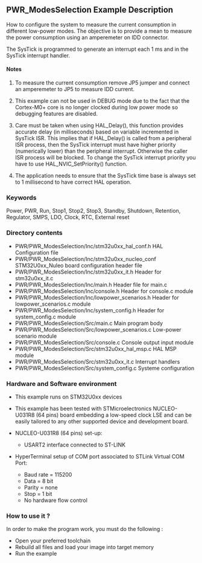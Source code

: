 ## <b>PWR_ModesSelection Example Description</b>

How to configure the system to measure the current consumption in different low-power modes.
The objective is to provide a mean to measure the power consumption using an amperemeter on IDD connector.

The SysTick is programmed to generate an interrupt each 1 ms and in the SysTick interrupt handler.

#### <b>Notes</b>

 1. To measure the current consumption remove JP5 jumper and
    connect an amperemeter to JP5 to measure IDD current.

 2. This example can not be used in DEBUG mode due to the fact
    that the Cortex-M0+ core is no longer clocked during low power mode
    so debugging features are disabled.

 3. Care must be taken when using HAL_Delay(), this function provides accurate delay (in milliseconds)
    based on variable incremented in SysTick ISR. This implies that if HAL_Delay() is called from
    a peripheral ISR process, then the SysTick interrupt must have higher priority (numerically lower)
    than the peripheral interrupt. Otherwise the caller ISR process will be blocked.
    To change the SysTick interrupt priority you have to use HAL_NVIC_SetPriority() function.

 4. The application needs to ensure that the SysTick time base is always set to 1 millisecond
    to have correct HAL operation.

### <b>Keywords</b>

Power, PWR, Run, Stop1, Stop2, Stop3, Standby, Shutdown, Retention, Regulator, SMPS, LDO, Clock, RTC, External reset

### <b>Directory contents</b>

  - PWR/PWR_ModesSelection/Inc/stm32u0xx_hal_conf.h     HAL Configuration file
  - PWR/PWR_ModesSelection/Inc/stm32u0xx_nucleo_conf    STM32U0xx_Nuleo board configuration header file
  - PWR/PWR_ModesSelection/Inc/stm32u0xx_it.h           Header for stm32u0xx_it.c
  - PWR/PWR_ModesSelection/Inc/main.h                   Header file for main.c
  - PWR/PWR_ModesSelection/Inc/console.h                Header for console.c module
  - PWR/PWR_ModesSelection/Inc/lowpower_scenarios.h     Header for lowpower_scenarios.c module
  - PWR/PWR_ModesSelection/Inc/system_config.h          Header for system_config.c module
  - PWR/PWR_ModesSelection/Src/main.c                   Main program body
  - PWR/PWR_ModesSelection/Src/lowpower_scenarios.c     Low-power scenario module
  - PWR/PWR_ModesSelection/Src/console.c                Console output input module
  - PWR/PWR_ModesSelection/Src/stm32u0xx_hal_msp.c      HAL MSP module
  - PWR/PWR_ModesSelection/Src/stm32u0xx_it.c           Interrupt handlers
  - PWR/PWR_ModesSelection/Src/system_config.c          Systeme configuration

### <b>Hardware and Software environment</b>

  - This example runs on STM32U0xx devices

  - This example has been tested with STMicroelectronics NUCLEO-U031R8 (64 pins)
    board embedding a low-speed clock LSE and can be easily tailored to any other
    supported device and development board.

  - NUCLEO-U031R8 (64 pins) set-up:
	  - USART2 interface connected to ST-LINK

  - HyperTerminal setup of COM port associated to STLink Virtual COM Port:
    - Baud rate = 115200
    - Data = 8 bit
    - Parity = none
    - Stop = 1 bit
    - No hardware flow control

### <b>How to use it ?</b>

In order to make the program work, you must do the following :

 - Open your preferred toolchain
 - Rebuild all files and load your image into target memory
 - Run the example
